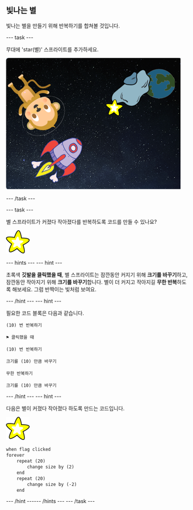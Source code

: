 ## 빛나는 별

빛나는 별을 만들기 위해 반복하기를 합쳐볼 것입니다.

--- task ---

무대에 'star(별)' 스프라이트를 추가하세요.

![별 스프라이트 추가하기](images/space-star-sprite.png)

--- /task ---

--- task ---

별 스프라이트가 커졌다 작아졌다를 반복하도록 코드를 만들 수 있나요?

![빛나는 별 테스트하기](images/sprite-star.png)

--- hints ---
 --- hint ---

초록색 **깃발을 클릭했을 때**, 별 스프라이트는 잠깐동안 커지기 위해 **크기를 바꾸기**하고, 잠깐동안 작아지기 위해 **크기를 바꾸기**합니다. 별이 더 커지고 작아지길 **무한 반복**하도록 해보세요. 그럼 반짝이는 빛처럼 보여요.

--- /hint --- --- hint ---

필요한 코드 블록은 다음과 같습니다.

```blocks3
(10) 번 반복하기

⚑ 클릭했을 때

(10) 번 반복하기

크기를 (10) 만큼 바꾸기

무한 반복하기

크기를 (10) 만큼 바꾸기
```

--- /hint --- --- hint ---

다음은 별이 커졌다 작아졌다 하도록 만드는 코드입니다.

![별 스프라이트](images/sprite-star.png)

```blocks3
when flag clicked
forever
    repeat (20)
        change size by (2)
    end
    repeat (20)
        change size by (-2)
    end
```

--- /hint ------ /hints --- --- /task ---